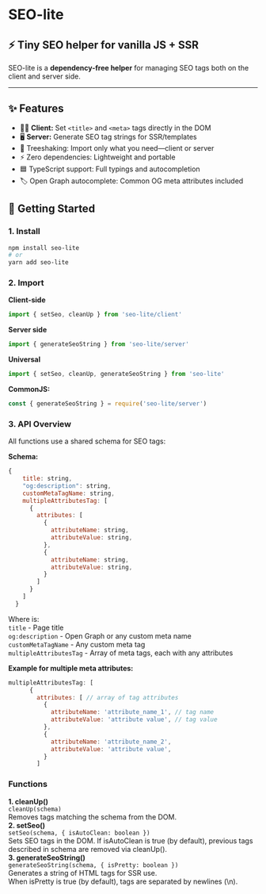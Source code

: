 # SEO-lite

## ⚡️ Tiny SEO helper for vanilla JS + SSR

SEO-lite is a **dependency-free helper** for managing SEO tags both on the client and server side.


---

## ✨  Features
- 🧑‍💻 **Client:** Set `<title>` and `<meta>` tags directly in the DOM
- 🖥 **Server:** Generate SEO tag strings for SSR/templates
- 🌲 Treeshaking: Import only what you need—client or server
- ⚡️ Zero dependencies: Lightweight and portable
- 🟦 TypeScript support: Full typings and autocompletion
- 🏷️ Open Graph autocomplete: Common OG meta attributes included

## 🚀 Getting Started

### 1. Install

```bash
npm install seo-lite
# or
yarn add seo-lite
```
### 2. Import
**Client-side**
```javascript
import { setSeo, cleanUp } from 'seo-lite/client'
```

**Server side**

```javascript
import { generateSeoString } from 'seo-lite/server'
```

**Universal**
```javascript
import { setSeo, cleanUp, generateSeoString } from 'seo-lite'
```

**CommonJS:**
```javascript
const { generateSeoString } = require('seo-lite/server')
```

### 3. API Overview
All functions use a shared schema for SEO tags:

**Schema:**
```javascript
{
    title: string,
    "og:description": string,
    customMetaTagName: string,
    multipleAttributesTag: [
      {
        attributes: [
          {
            attributeName: string,
            attributeValue: string,
          },
          {
            attributeName: string,
            attributeValue: string,
          }
        ]
      }
    ]
  }
```

Where is:\
```title``` - Page title\
```og:description``` - Open Graph or any custom meta name\
```customMetaTagName``` - Any custom meta tag\
```multipleAttributesTag```  - Array of meta tags, each with any attributes

**Example for multiple meta attributes:**
``` javascript
multipleAttributesTag: [
      {
        attributes: [ // array of tag attributes
          {
            attributeName: 'attribute_name_1', // tag name
            attributeValue: 'attribute value', // tag value
          },
          {
            attributeName: 'attribute_name_2',
            attributeValue: 'attribute value',
          }
        ]
```

### Functions
 **1. cleanUp()** \
```cleanUp(schema)```\
Removes tags matching the schema from the DOM.\
**2. setSeo()**\
```setSeo(schema, { isAutoClean: boolean })```\
Sets SEO tags in the DOM. If isAutoClean is true (by default), previous tags described in schema are removed via cleanUp().\
**3. generateSeoString()**\
```generateSeoString(schema, { isPretty: boolean })```\
Generates a string of HTML tags for SSR use.\
When isPretty is true (by default), tags are separated by newlines (\n).



